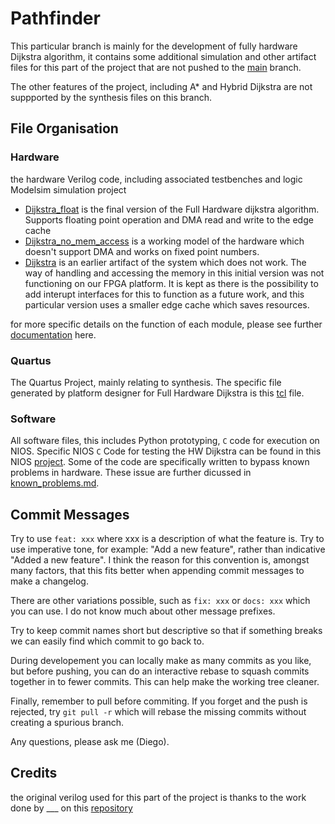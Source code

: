 # Pathfinder
This particular branch is mainly for the development of fully hardware Dijkstra algorithm, it contains some additional simulation and other artifact files for this part of the project that are not pushed to the [main](https://github.com/Diegovano/pathfinder/tree/main) branch. 

The other features of the project, including A* and Hybrid Dijkstra are not suppported by the synthesis files on this branch.

## File Organisation 

### Hardware

the hardware Verilog code, including associated testbenches and logic Modelsim simulation project
 
* [Dijkstra_float](/hardware/Dijkstra_float/) is  the final version of the Full Hardware dijkstra algorithm. Supports floating point operation and DMA read and write to the edge cache 
* [Dijkstra_no_mem_access](/hardware/Dijkstra_no_mem_access/) is a working model of the hardware which doesn't support DMA and works on fixed point numbers.
* [Dijkstra](/hardware/Dijkstra/) is an earlier artifact of the system which does not work. The way of handling and accessing the memory in this initial version was not functioning on our FPGA platform. It is kept as there is the possibility to add interupt interfaces for this to function as a future work, and this particular version uses a smaller edge cache which saves resources.

for more specific details on the function of each module, please see further [documentation](/hardware/Dijkstra_float/Full_HWDijkstra_modules.md) here.

### Quartus

The Quartus Project, mainly relating to synthesis. The specific file generated by platform designer for Full Hardware Dijkstra is this [tcl](/quartus/dijkstra32_float_hw.tcl) file.


### Software

All software files, this includes Python prototyping, `C` code for execution on NIOS. Specific NIOS `C` Code for testing the HW Dijkstra can be found in this NIOS [project](/software/float). Some of the code are specifically written to bypass known problems in hardware. These issue are further dicussed in [known_problems.md](/known_problems.md).

## Commit Messages

Try to use `feat: xxx` where xxx is a description of what the feature is. Try to use imperative tone, for example: "Add a new feature", rather than indicative "Added a new feature". I think the reason for this convention is, amongst many factors, that this fits better when appending commit messages to make a changelog.

There are other variations possible, such as `fix: xxx` or `docs: xxx` which you can use. I do not know much about other message prefixes.

Try to keep commit names short but descriptive so that if something breaks we can easily find which commit to go back to.

During developement you can locally make as many commits as you like, but before pushing, you can do an interactive rebase to squash commits together in to fewer commits. This can help make the working tree cleaner.

Finally, remember to pull before commiting. If you forget and the push is rejected, try `git pull -r` which will rebase the missing commits without creating a spurious branch.

Any questions, please ask me (Diego).

## Credits

the original verilog used for this part of the project is thanks to the work done by ___ on this [repository](https://github.com/Property404/dijkstra-verilog/tree/master)
